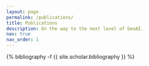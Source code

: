 ```yaml
---
layout: page
permalink: /publications/
title: Publications
description: On the way to the next level of GeoAI.
nav: true
nav_order: 1
---
```

<!-- _pages/publications.md -->
<div class="publications">

{% bibliography -f {{ site.scholar.bibliography }} %}

</div>
